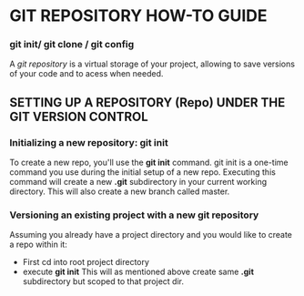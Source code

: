 
# GIT REPOSITORY HOW-TO GUIDE 
### git init/ git clone / git config

A *git repository* is a virtual storage of your project, allowing to save versions of your code and to acess when needed.

## SETTING UP A REPOSITORY (Repo) UNDER THE GIT VERSION CONTROL

### Initializing a new repository: **git init**
To create a new repo, you'll use the **git init** command. git init is a one-time command you use during the initial setup of a new repo. Executing this command will create a new **.git**   subdirectory in your current working directory. This will also create a new branch called master. 

### Versioning an existing project with a new git repository
Assuming you already have a project directory and you would like to create a repo within it:

* First cd into root project directory 
* execute **git init** 
This will as mentioned above create same **.git** subdirectory but scoped to that project dir.
